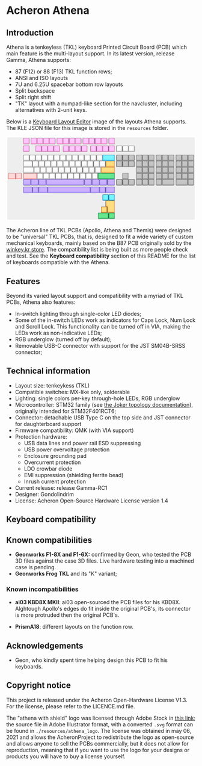 # Acheron Athena

## Introduction

Athena is a tenkeyless (TKL) keyboard Printed Circuit Board (PCB) which main feature is the multi-layout support. In its latest version, release Gamma, Athena supports:

- 87 (F12) or 88 (F13) TKL function rows;
- ANSI and ISO layouts
- 7U and 6.25U spacebar bottom row layouts
- Split backspace
- Split right shift
- "TK" layout with a numpad-like section for the navcluster, including alternatives with 2-unit keys.

Below is a [Keyboard Layout Editor](http://keyboard-layout-editor.com/) image of the layouts Athena supports. The KLE JSON file for this image is stored in the `resources` folder.

![Athena KLE](resources/athena-gamma_kle.png)

The Acheron line of TKL PCBs (Apollo, Athena and Themis) were designed to be "universal" TKL PCBs, that is, designed to fit a wide variety of custom mechanical keyboards, mainly based on the B87 PCB originally sold by the [winkey.kr store](https://winkeyless.kr/product/b-87-pcb-x2/). The compatibility list is being built as more people check and test. See the **Keyboard compatibility** section of this README for the list of keyboards compatible with the Athena.

## Features

Beyond its varied layout support and compatibility with a myriad of TKL PCBs, Athena also features:

- In-switch lighting through single-color LED diodes;
- Some of the in-switch LEDs work as indicators for Caps Lock, Num Lock and Scroll Lock. This functionality can be turned off in VIA, making the LEDs work as non-indicative LEDs;
- RGB underglow (turned off by default);
- Removable USB-C connector with support for the JST SM04B-SRSS connector;

## Technical information

- Layout size: tenkeykess (TKL)
- Compatible switches: MX-like only, solderable
- Lighting: single colors per-key through-hole LEDs, RGB underglow
- Microcontroller: STM32 family (see [the Joker topology documentation](https://acheronproject.com/joker_mcus/joker/)), originally intended for STM32F401RCT6;
- Connector: detachable USB Type C on the top side and JST connector for daughterboard support
- Firmware compatibility: QMK (with VIA support)
- Protection hardware:
  * USB data lines and power rail ESD suppressing
  * USB power overvoltage protection
  * Enclosure grounding pad
  * Overcurrent protection
  * LDO crowbar diode
  * EMI suppression (shielding ferrite bead)
  * Inrush current protection
- Current release: release Gamma-RC1
- Designer: Gondolindrim
- License: Acheron Open-Source Hardware License version 1.4

## Keyboard compatibility

## Known compatibilities

- **Geonworks F1-8X and F1-6X:** confirmed by Geon, who tested the PCB 3D files against the case 3D files. Live hardware testing into a machined case is pending.
- **Geonworks Frog TKL** and its "K" variant;

### Known incompatibilities

- **ai03 KBD8X MKII**: ai03 open-sourced the PCB files for his KBD8X. Alghtough Apollo's edges do fit inside the original PCB's, its connector is more protruded then the original PCB's.

- **PrismA18**: different layouts on the function row.

## Acknowledgements

- Geon, who kindly spent time helping design this PCB to fit his keyboards.

## Copyright notice

This project is released under the Acheron Open-Hardware License V1.3. For the license, please refer to the LICENCE.md file.

The "athena with shield" logo was licensed through Adobe Stock in [this link](https://stock.adobe.com/hu/images/greek-goddess-athena-illustration/157297137); the source file in Adobe Illustrator format, with a converted ``.svg`` format  can be found in ``./resources/athena_logo``. The license was obtained in may 06, 2021 and allows the AcheronProject to redistribute the logo as open-source and allows anyone to sell the PCBs commercially, but it does not allow for reproduction, meaning that if you want to use the logo for your designs or products you will have to buy a license yourself.
